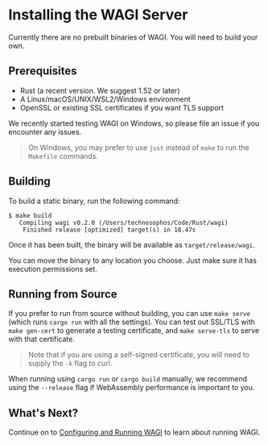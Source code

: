# Installing the WAGI Server

Currently there are no prebuilt binaries of WAGI. You will need to build your own.

## Prerequisites

- Rust (a recent version. We suggest 1.52 or later)
- A Linux/macOS/UNIX/WSL2/Windows environment
- OpenSSL or existing SSL certificates if you want TLS support

We recently started testing WAGI on Windows, so please file an issue if you 
encounter any issues.

> On Windows, you may prefer to use `just` instead of `make` to run the `Makefile` commands.

## Building

To build a static binary, run the following command:

```console
$ make build
   Compiling wagi v0.2.0 (/Users/technosophos/Code/Rust/wagi)
    Finished release [optimized] target(s) in 18.47s
```

Once it has been built, the binary will be available as `target/release/wagi`.

You can move the binary to any location you choose. Just make sure it has execution permissions set.

## Running from Source

If you prefer to run from source without building, you can use `make serve` (which runs `cargo run` with all the settings).
You can test out SSL/TLS with `make gen-cert` to generate a testing certificate, and `make serve-tls` to serve with that certificate.

> Note that if you are using a self-signed certificate, you will need to supply the `-k` flag to curl.

When running using `cargo run` or `cargo build` manually, we recommend using the `--release` flag if WebAssembly performance is important to you.

## What's Next?

Continue on to [Configuring and Running WAGI](configuring_and_running.md) to learn about running WAGI.
